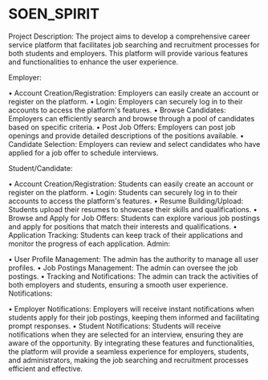 # SOEN_SPIRIT

Project Description:
The project aims to develop a comprehensive career service platform that facilitates job searching and recruitment processes for both students and employers. This platform will provide various features and functionalities to enhance the user experience.

Employer:


•	Account Creation/Registration: Employers can easily create an account or register on the platform.
•	Login: Employers can securely log in to their accounts to access the platform's features.
•	Browse Candidates: Employers can efficiently search and browse through a pool of candidates based on specific criteria.
•	Post Job Offers: Employers can post job openings and provide detailed descriptions of the positions available.
•	Candidate Selection: Employers can review and select candidates who have applied for a job offer to schedule interviews.

Student/Candidate:

•	Account Creation/Registration: Students can easily create an account or register on the platform.
•	Login: Students can securely log in to their accounts to access the platform's features.
•	Resume Building/Upload: Students  upload their resumes to showcase their skills and qualifications.
•	Browse and Apply for Job Offers: Students can explore various job postings and apply for positions that match their interests and qualifications.
•	Application Tracking: Students can keep track of their applications and monitor the progress of each application.
Admin:

•	User Profile Management: The admin has the authority to manage all user profiles.
•	Job Postings Management: The admin can oversee the job postings.
•	Tracking and Notifications: The admin can track the activities of both employers and students, ensuring a smooth user experience.
Notifications:

•	Employer Notifications: Employers will receive instant notifications when students apply for their job postings, keeping them informed and facilitating prompt responses.
•	Student Notifications: Students will receive notifications when they are selected for an interview, ensuring they are aware of the opportunity.
By integrating these features and functionalities, the platform will provide a seamless experience for employers, students, and administrators, making the job searching and recruitment processes efficient and effective.
